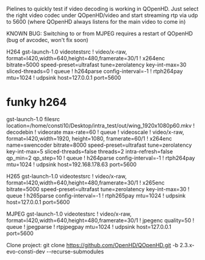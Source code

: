 Pielines to quickly test if video decoding is working in QOpenHD.
Just select the right video codec under QOpenHD/video and start streaming rtp via udp to 5600 (where QOpenHD always listens for the main video to come in)

KNOWN BUG: Switching to or from MJPEG requires a restart of QOpenHD (bug of avcodec, won't fix soon)

H264
gst-launch-1.0 videotestsrc ! video/x-raw, format=I420,width=640,height=480,framerate=30/1 ! x264enc bitrate=5000 speed-preset=ultrafast tune=zerolatency key-int-max=30 sliced-threads=0 ! queue ! h264parse config-interval=-1 ! rtph264pay mtu=1024 !  udpsink host=127.0.0.1 port=5600

# funky h264
gst-launch-1.0 filesrc location=/home/consti10/Desktop/intra_test/out/wing_1920x1080p60.mkv ! decodebin ! videorate max-rate=60 ! queue ! videoscale ! video/x-raw, format=I420,width=1920, height=1080, framerate=60/1 ! x264enc name=swencoder bitrate=8000 speed-preset=ultrafast  tune=zerolatency key-int-max=5 sliced-threads=false threads=2 intra-refresh=false qp_min=2 qp_step=10 ! queue ! h264parse config-interval=-1 ! rtph264pay mtu=1024 !  udpsink host=192.168.178.63 port=5600


H265
gst-launch-1.0 videotestsrc ! video/x-raw, format=I420,width=640,height=480,framerate=30/1 ! x265enc bitrate=5000 speed-preset=ultrafast tune=zerolatency key-int-max=30 ! queue ! h265parse config-interval=-1 ! rtph265pay mtu=1024 !  udpsink host=127.0.0.1 port=5600 

MJPEG
gst-launch-1.0 videotestsrc ! video/x-raw, format=I420,width=640,height=480,framerate=30/1 ! jpegenc quality=50 ! queue ! jpegparse ! rtpjpegpay mtu=1024 !  udpsink host=127.0.0.1 port=5600 

Clone project:
git clone https://github.com/OpenHD/QOpenHD.git -b 2.3.x-evo-consti-dev --recurse-submodules